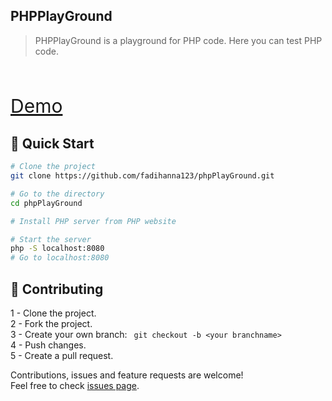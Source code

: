 ## PHPPlayGround

> PHPPlayGround is a playground for PHP code. Here you can test PHP code. <br />

<br /> <p style="font-size: 30px;">[Demo](https://phpplayground.rf.gd/)</p>

## 🚀 Quick Start

```sh
# Clone the project
git clone https://github.com/fadihanna123/phpPlayGround.git
```

```sh
# Go to the directory
cd phpPlayGround
```

```sh
# Install PHP server from PHP website
```

```sh
# Start the server
php -S localhost:8080
# Go to localhost:8080
```

## 🤝 Contributing

1 - Clone the project. <br />
2 - Fork the project. <br />
3 - Create your own branch: `
git checkout -b <your branchname>` <br />
4 - Push changes. <br />
5 - Create a pull request. <br />

Contributions, issues and feature requests are welcome!<br />Feel free to check [issues page](https://github.com/fadihanna123/phpplayground/issues).
